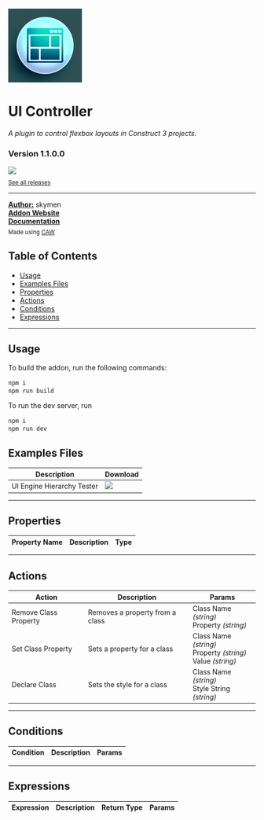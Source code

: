 <img src="./examples/cover.png" width="150" /><br>
# UI Controller
<i>A plugin to control flexbox layouts in Construct 3 projects.</i> <br>
### Version 1.1.0.0

[<img src="https://placehold.co/200x50/4493f8/FFF?text=Download&font=montserrat" width="200"/>](https://github.com/skymen/flexboxController/releases/download/flexbox_controller-1.1.0.0.c3addon/flexbox_controller-1.1.0.0.c3addon)
<br>
<sub> [See all releases](https://github.com/skymen/flexboxController/releases) </sub> <br>

---
<b><u>Author:</u></b> skymen <br>
<b>[Addon Website](https://www.construct.net/en/make-games/addons/1451/ui-controller)</b>  <br>
<b>[Documentation](https://constructfund.github.io/construct3-ui)</b>  <br>
<sub>Made using [CAW](https://marketplace.visualstudio.com/items?itemName=skymen.caw) </sub><br>

## Table of Contents
- [Usage](#usage)
- [Examples Files](#examples-files)
- [Properties](#properties)
- [Actions](#actions)
- [Conditions](#conditions)
- [Expressions](#expressions)
---
## Usage
To build the addon, run the following commands:

```
npm i
npm run build
```

To run the dev server, run

```
npm i
npm run dev
```

## Examples Files
| Description | Download |
| --- | --- |
| UI Engine Hierarchy Tester | [<img src="https://placehold.co/120x30/4493f8/FFF?text=Download&font=montserrat" width="120"/>](https://github.com/skymen/flexboxController/raw/refs/heads/main/examples/UI%20Engine%20Hierarchy%20Tester.c3p) |

---
## Properties
| Property Name | Description | Type |
| --- | --- | --- |


---
## Actions
| Action | Description | Params
| --- | --- | --- |
| Remove Class Property | Removes a property from a class | Class Name             *(string)* <br>Property             *(string)* <br> |
| Set Class Property | Sets a property for a class | Class Name             *(string)* <br>Property             *(string)* <br>Value             *(string)* <br> |
| Declare Class | Sets the style for a class | Class Name             *(string)* <br>Style String             *(string)* <br> |


---
## Conditions
| Condition | Description | Params
| --- | --- | --- |


---
## Expressions
| Expression | Description | Return Type | Params
| --- | --- | --- | --- |
